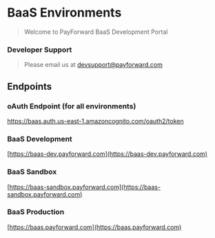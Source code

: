 # BaaS Environments

> Welcome to PayForward BaaS Development Portal

### Developer Support
> Please email us at [devsupport@payforward.com](devsupport@payforward.com)

## Endpoints

### oAuth Endpoint (for all environments) 

https://baas.auth.us-east-1.amazoncognito.com/oauth2/token 

### BaaS Development
[https://baas-dev.payforward.com](https://baas-dev.payforward.com)


### BaaS Sandbox
[https://baas-sandbox.payforward.com](https://baas-sandbox.payforward.com)

### BaaS Production
[https://baas.payforward.com](https://baas.payforward.com)
